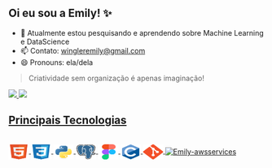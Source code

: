 ## Oi eu sou a Emily! ✨

- 🌱 Atualmente estou pesquisando e aprendendo sobre Machine Learning e DataScience
- 📫 Contato: wingleremily@gmail.com
- 😄 Pronouns: ela/dela
> Criatividade sem organização é apenas imaginação!

<div>
  <a href="https://github.com/emilywingler">
  <img height = 180em src = "https://github-readme-stats.vercel.app/api?username=emilywingler&theme=midnight-purple&show_icons=true">
  <img height = 180em src = "https://github-readme-stats.vercel.app/api/top-langs/?username=emilywingler&layout=compact&theme=midnight-purple">
</div>

## Principais Tecnologias
<div style="display: inline_block"><br>
  <img align="center" alt="Emily-HTML" height="30" width="40" src="https://raw.githubusercontent.com/devicons/devicon/master/icons/html5/html5-original.svg">
  <img align="center" alt="Emily-CSS" height="30" width="40" src="https://raw.githubusercontent.com/devicons/devicon/master/icons/css3/css3-original.svg">
  <img align="center" alt="Emily-python" height="30" width="40" src="https://raw.githubusercontent.com/devicons/devicon/master/icons/python/python-original.svg">
  <img align="center" alt="Emily-sql" height="30" width="40" src="https://raw.githubusercontent.com/devicons/devicon/master/icons/postgresql/postgresql-original.svg">
  <img align="center" alt="Emily-figma" height="30" width="40" src="https://raw.githubusercontent.com/devicons/devicon/master/icons/figma/figma-original.svg">
  <img align="center" alt="Emily-C" height="30" width="40" src="https://raw.githubusercontent.com/devicons/devicon/master/icons/c/c-original.svg">
  <img align="center" alt="Emily-git" height="30" width="40" src="https://raw.githubusercontent.com/devicons/devicon/master/icons/git/git-original.svg">
  <img align="center" alt="Emily-awsservices" height="30" width="40" src="https://cdn.jsdelivr.net/gh/devicons/devicon@latest/icons/amazonwebservices/amazonwebservices-original-wordmark.svg">
</div>
<!-- This content will not appear in the rendered Markdown 
<div> 
  <a href="https://www.youtube.com/channel/UC_-uuuZbY0AAt9CViNzvc-Q" target="_blank"><img src="https://img.shields.io/badge/YouTube-FF0000?style=for-the-badge&logo=youtube&logoColor=white" target="_blank"></a>
  <a href="https://instagram.com/rafaballerini" target="_blank"><img src="https://img.shields.io/badge/-Instagram-%23E4405F?style=for-the-badge&logo=instagram&logoColor=white" target="_blank"></a>
 	<a href="https://www.twitch.tv/rafaballerinii" target="_blank"><img src="https://img.shields.io/badge/Twitch-9146FF?style=for-the-badge&logo=twitch&logoColor=white" target="_blank"></a>
 <a href="https://discord.gg/wagxzStdcR" target="_blank"><img src="https://img.shields.io/badge/Discord-7289DA?style=for-the-badge&logo=discord&logoColor=white" target="_blank"></a> 
  <a href = "mailto:contatorafaballerini@gmail.com"><img src="https://img.shields.io/badge/-Gmail-%23333?style=for-the-badge&logo=gmail&logoColor=white" target="_blank"></a>
  <a href="https://www.linkedin.com/in/rafaella-ballerini-45875016a" target="_blank"><img src="https://img.shields.io/badge/-LinkedIn-%230077B5?style=for-the-badge&logo=linkedin&logoColor=white" target="_blank"></a> 
  </div> -->
